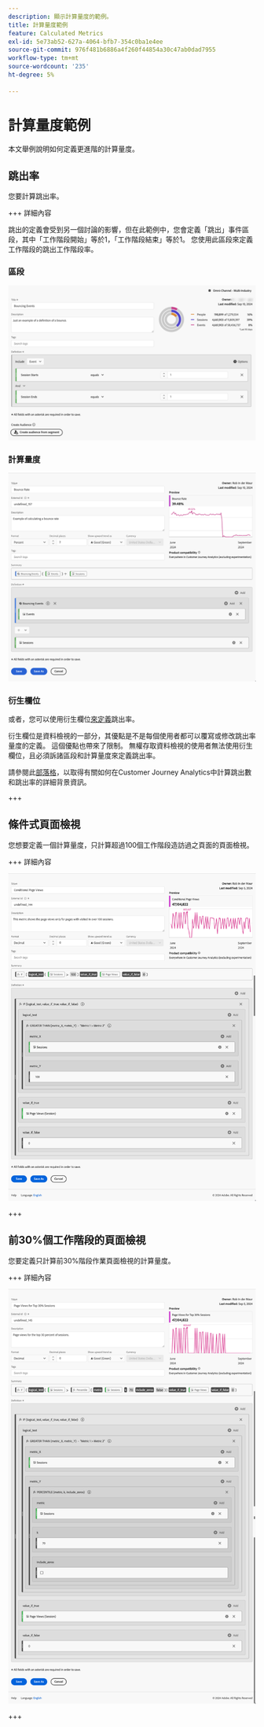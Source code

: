 ```yaml
---
description: 顯示計算量度的範例。
title: 計算量度範例
feature: Calculated Metrics
exl-id: 5e73ab52-627a-4064-bfb7-354c0ba1e4ee
source-git-commit: 976f481b6886a4f260f44854a30c47ab0dad7955
workflow-type: tm+mt
source-wordcount: '235'
ht-degree: 5%

---
```


# 計算量度範例

本文舉例說明如何定義更進階的計算量度。

## 跳出率

您要計算跳出率。

+++ 詳細內容

跳出的定義會受到另一個討論的影響，但在此範例中，您會定義「跳出」事件區段，其中「工作階段開始」等於1，「工作階段結束」等於1。 您使用此區段來定義工作階段的跳出工作階段率。


### 區段

![退回事件](assets/example-bounce-bouncedevents.png)

### 計算量度

![跳出率](assets/example-bounce-rate.png)


### 衍生欄位

或者，您可以使用衍生欄位[來定義](/help/data-views/derived-fields/derived-fields.md#bounces)跳出率。

衍生欄位是資料檢視的一部分，其優點是不是每個使用者都可以覆寫或修改跳出率量度的定義。 這個優點也帶來了限制。 無權存取資料檢視的使用者無法使用衍生欄位，且必須訴諸區段和計算量度來定義跳出率。

請參閱此[部落格](https://experienceleaguecommunities.adobe.com/t5/adobe-analytics-blogs/calculating-bounces-amp-bounce-rate-in-adobe-customer-journey/ba-p/706446)，以取得有關如何在Customer Journey Analytics中計算跳出數和跳出率的詳細背景資訊。

+++


## 條件式頁面檢視

您想要定義一個計算量度，只計算超過100個工作階段造訪過之頁面的頁面檢視。

+++ 詳細內容 

![條件式頁面檢視](assets/conditional-page-views.png)

+++

## 前30%個工作階段的頁面檢視

您要定義只計算前30%階段作業頁面檢視的計算量度。

+++ 詳細內容

![前30%的頁面檢視](assets/top30-page-views.png)

+++
